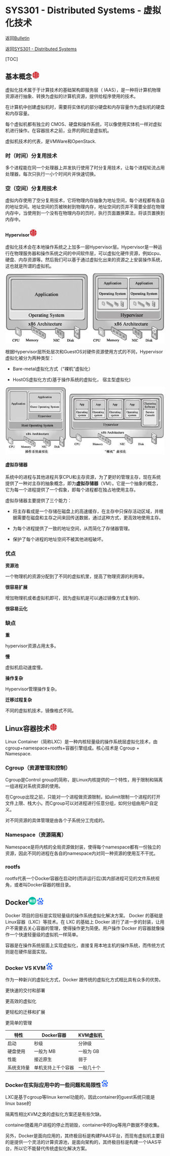 # SYS301 - Distributed Systems - 虚拟化技术

返回[Bulletin](./bulletin.md)

返回[SYS301 - Distributed Systems](./SYS301.md)

[TOC]

## 基本概念<img src="./icons/citic.gif" />

虚拟化技术属于于计算技术的基础架构即服务层（ IAAS），是一种将计算机物理资源进行抽象、转换为虚拟的计算机资源，提供给程序使用的技术。

在计算机中创建虚拟机时，需要将实体机的部分硬盘和内存容量作为虚拟机的硬盘和内存容量。

每个虚拟机都有独立的 CMOS、硬盘和操作系统，可以像使用实体机一样对虚拟机进行操作。在容器技术之前，业界的网红是虚拟机。

虚拟机技术的代表，是VMWare和OpenStack. 

### 时（时间）分复用技术

多个进程能在同一个处理器上并发执行使用了时分复用技术，让每个进程轮流占用处理器，每次只执行一小个时间片并快速切换。

### 空（空间）分复用技术

虚拟内存使用了空分复用技术，它将物理内存抽象为地址空间，每个进程都有各自的地址空间。地址空间的页被映射到物理内存，地址空间的页并不需要全部在物理内存中，当使用到一个没有在物理内存的页时，执行页面置换算法，将该页置换到内存中。

#### Hypervisor<img src="./icons/citic.gif" />

虚拟化技术会在本地操作系统之上加多一层Hypervisor层。Hypervisor是一种运行在物理服务器和操作系统之间的中间软件层，可以虚拟化硬件资源，例如cpu、硬盘、内存资源等。然后我们可以基于通过虚拟化出来的资源之上安装操作系统，这也就是所谓的虚拟机。

<img src="./images/SYS301031.png" />

根据Hypervisor层所处层次和GuestOS对硬件资源使用方式的不同，Hypervisor虚拟化被分为两种类型：

- Bare-metal虚拟化方式（“裸机”虚拟化）

- HostOS虚拟化方式(基于操作系统的虚拟化， 宿主型虚拟化) 

<img src="./images/SYS301032.png" />

#### 虚拟存储器

系统中的进程与其他进程共享CPU和主存资源，为了更好的管理主存，现在系统提供了一种对主存的抽象概念，即为**虚拟存储器**（VM）。它是一个抽象的概念，它为每一个进程提供了一个假象，即每个进程都在独占地使用主存。

虚拟存储器主要提供了三个能力：　

- 将主存看成是一个存储在磁盘上的高速缓存，在主存中只保存活动区域，并根据需要在磁盘和主存之间来回传送数据，通过这种方式，更高效地使用主存。

- 为每个进程提供了一致的地址空间，从而简化了存储器管理。

- 保护了每个进程的地址空间不被其他进程破坏。

### 优点

**资源池**

一个物理机的资源分配到了不同的虚拟机里，提高了物理资源的利用率。

**很容易扩展**

增加物理机或者虚拟机即可，因为虚拟机是可以通过镜像方式复制的、

**很容易云化**

### 缺点

**重**

hypervisor资源占用太多。

**慢**

虚拟机启动速度慢。

**操作复杂**

Hypervisor管理操作复杂。

**迁移过程复杂**

不同的虚拟机技术，镜像格式不同。

## Linux容器技术<img src="./icons/citic.gif" />

Linux Container（简称LXC）是一种内核轻量级的操作系统层虚拟化技术，由cgroup+namespace+rootfs+容器引擎组成。核心技术是 Cgroup + Namespace.

### Cgroup（资源管理和控制）

Cgroup是Control group的简称，是Linux内核提供的一个特性，用于限制和隔离一组进程对系统资源的使用。

在Cgroup出现之前，只能对一个进程做资源限制，如ulimit限制一个进程的打开文件上限、栈大小。而Cgroup可以对进程进行任意分组，如何分组由用户自定义。

对不同资源的具体管理是由各个子系统分工完成的。

### Namespace（资源隔离）

Namespace是将内核的全局资源做封装，使得每个namespace都有一份独立的资源，因此不同的进程在各自的namespace内对同一种资源的使用互不干扰。

### rootfs

rootfs代表一个Docker容器在启动时(而非运行后)其内部进程可见的文件系统视角，或者叫Docker容器的根目录。

## Docker<img src="./icons/meituan.gif" /><img src="./icons/baidu.gif" />

Docker 项目的目标是实现轻量级的操作系统虚拟化解决方案。 Docker 的基础是Linux容器（LXC）等技术。在 LXC 的基础上 Docker 进行了进一步的封装，让用户不需要去关心容器的管理，使得操作更为简便。用户操作 Docker 的容器就像操作一个快速轻量级的虚拟机一样简单。

容器是在操作系统层面上实现虚拟化，直接复用本地主机的操作系统，而传统方式则是在硬件层面实现。

### Docker VS KVM<img src="./icons/baidu.gif" />

作为一种新兴的虚拟化方式，Docker 跟传统的虚拟化方式相比具有众多的优势。

更快速的交付和部署

更高效的虚拟化

更轻松的迁移和扩展

更简单的管理 

| 特性       | Docker容器         | KVM虚拟机  |
| ---------- | ------------------ | ---------- |
| 启动       | 秒级               | 分钟级     |
| 硬盘使用   | 一般为 MB          | 一般为 GB  |
| 性能       | 接近原生           | 弱于       |
| 系统支持量 | 单机支持上千个容器 | 一般几十个 |

### Docker在实际应用中的一些问题和局限性<img src="./icons/baidu.gif" />

LXC是基于cgroup等linux kernel功能的，因此container的guest系统只能是linux base的

隔离性相比KVM之类的虚拟化方案还是有些欠缺。

container随着用户进程的停止而销毁，container中的log等用户数据不便收集。

另外，Docker是面向应用的，其终极目标是构建PAAS平台，而现有虚拟机主要目的是提供一个灵活的计算资源池，是面向架构的，其终极目标是构建一个IAAS平台，所以它不能替代传统虚拟化解决方案。

